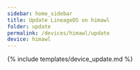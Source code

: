 ```yaml
---
sidebar: home_sidebar
title: Update LineageOS on himawl
folder: update
permalink: /devices/himawl/update
device: himawl
---
```

{% include templates/device_update.md %}
